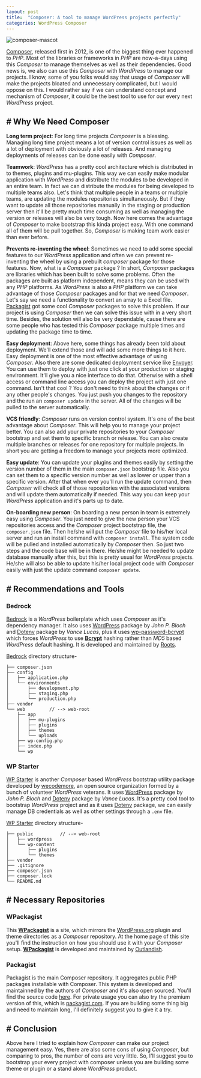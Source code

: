 ```yaml
---
layout: post
title:  "Composer: A tool to manage WordPress projects perfectly"
categories: WordPress Composer
---
```

![composer-mascot](https://getcomposer.org/img/logo-composer-transparent5.png?style=center-image)

[Composer](https://getcomposer.org/), released first in 2012, is one of the biggest thing ever happened to *PHP*. Most of the libraries or frameworks in *PHP* are now-a-days using this *Composer* to manage themselves as well as their dependencies. Good news is, we also can use this *Composer* with *WordPress* to manage our projects. I know, some of you folks would say that usage of *Composer* will make the projects bloated and unnecessary complicated, but I would oppose on this. I would rather say if we can understand concept and mechanism of *Composer*, it could be the best tool to use for our every next *WordPress* project.

## \# Why We Need Composer

**Long term project**: For long time projects *Composer* is a blessing. Managing long time project means a lot of version control issues as well as a lot of deployment with obviously a lot of releases. And managing deployments of releases can be done easily with *Composer*.

**Teamwork**: *WordPress* has a pretty cool architecture which is distributed in to themes, plugins and mu-plugins. This way we can easily make modular application with *WordPress* and distribute the modules to be developed in an entire team. In fact we can distribute the modules for being developed to multiple teams also. Let's think that multiple people in a teams or multiple teams, are updating the modules repositories simultaneously. But if they want to update all those repositories manually in the staging or production server then it'll be pretty much time consuming as well as managing the version or releases will also be very tough. Now here comes the advantage of *Composer* to make bootstrap this kinda project easy. With one command all of them will be pull together. So, *Composer* is making team work easier than ever before.

**Prevents re-inventing the wheel**: Sometimes we need to add some special features to our *WordPress* application and often we can prevent re-inventing the wheel by using a prebuilt *composer* package for those features. Now, what is a *Composer* package ? In short, *Composer* packages are libraries which has been built to solve some problems. Often the packages are built as platform independent, means they can be used with any *PHP* platforms. As *WordPress* is also a *PHP* platform we can take advantage of those *Composer* packages and for that we need *Composer*. Let's say we need a functionality to convert an array to a Excel file. [Packagist](http://packagist.org/) got some cool *Composer* packages to solve this problem. If our project is using *Composer* then we can solve this issue with in a very short time. Besides, the solution will also be very dependable, cause there are some people who has tested this *Composer* package multiple times and updating the package time to time.

**Easy deployment**: Above here, some things has already been told about deployment. We'll extend those and will add some more things to it here. Easy deployment is one of the most effective advantage of using *Composer*. Also there are some dedicated deployment service like [Envoyer](https://envoyer.io/). You can use them to deploy with just one click at your production or staging environment. It'll give you a nice interface to do that. Otherwise with a shell access or command line access you can deploy the project with just one command. Isn't that cool ? You don't need to think about the changes or if any other people's changes. You just push you changes to the repository and the run an `composer update` in the server. All of the changes will be pulled to the server automatically. 

**VCS friendly**: *Composer* runs on version control system. It's one of the best advantage about *Composer*. This will help you to manage your project better. You can also add your private repositories to your *Composer* bootstrap and set them to specific branch or release. You can also create multiple branches or releases for one repository for multiple projects. In short you are getting a freedom to manage your projects more optimized.

**Easy update**: You can update your plugins and themes easily by setting the version number of them in the main `composer.json` bootstrap file. Also you can set them to a specific version number as well as lower or upper than a specific version. After that when ever you'll run the update command, then *Composer* will check all of those repositories with the associated versions and will update them automatically if needed. This way you can keep your *WordPress* application and it's parts up to date.

**On-boarding new person**: On boarding a new person in team is extremely easy using *Composer*. You just need to give the new person your VCS repositories access and the *Composer* project bootstrap file, the `composer.json` file. Then he/she will put the *Composer* file to his/her local server and run an install command with `composer install`. The system code will be pulled and installed automatically by *Composer* then. So just two steps and the code base will be in there. He/she might be needed to update database manually after this, but this is pretty usual for *WordPress* projects. He/she will also be able to update his/her local project code with *Composer* easily with just the update command `composer update`.

## \# Recommendations and Tools

### **Bedrock**
[Bedrock](https://roots.io/bedrock/) is a *WordPress* boilerplate which uses *Composer* as it's dependency manager. It also uses [WordPress](https://github.com/johnpbloch/wordpress) package by *John P. Bloch* and [Dotenv](https://github.com/vlucas/phpdotenv) package by *Vance Lucas*, plus it uses [wp-password-bcrypt](https://github.com/roots/wp-password-bcrypt) which forces *WordPress* to use [**Bcrypt**](https://en.wikipedia.org/wiki/Bcrypt) hashing rather than *MD5* based *WordPress* default hashing. It is developed and maintained by [Roots](https://roots.io/).

[Bedrock](https://roots.io/bedrock/) directory structure-

```
├── composer.json
├── config
│   ├── application.php
│   └── environments
│       ├── development.php
│       ├── staging.php
│       └── production.php
├── vendor
└── web         // --> web-root
    ├── app
    │   ├── mu-plugins
    │   ├── plugins
    │   ├── themes
    │   └── uploads
    ├── wp-config.php
    ├── index.php
    └── wp
```


### **WP Starter**
[WP Starter](http://wecodemore.github.io/wpstarter/) is another *Composer* based *WordPress* bootstrap utility package developed by  [wecodemore](https://github.com/wecodemore), an open source organization formed by a bunch of volunteer *WordPress* veterans. It uses [WordPress](https://github.com/johnpbloch/wordpress) package by *John P. Bloch* and [Dotenv](https://github.com/vlucas/phpdotenv) package by *Vance Lucas*. It's a pretty cool tool to bootstrap *WordPress* project and as it uses [Dotenv](https://github.com/vlucas/phpdotenv) package, we can easily manage DB credentials as well as other settings through a `.env` file. 

[WP Starter](http://wecodemore.github.io/wpstarter/) directory structure-

```
├── public          // --> web-root
│   ├── wordpress
│   └── wp-content
│       ├── plugins
│       └── themes
├── vendor
├── .gitignore
├── composer.json
├── composer.lock
└── README.md
```

## \# Necessary Repositories

### **WPackagist**
This [**WPackagist**](https://wpackagist.org/) is a site, which mirrors the [WordPress.org](https://wordpress.org/) plugin and theme directories as a *Composer* repository. At the home page of this site you'll find the instruction on how you should use it with your *Composer* setup. [**WPackagist**](https://wpackagist.org/) is developed and maintained by [Outlandish](https://outlandish.com/).

### **Packagist**
Packagist is the main Composer repository. It aggregates public PHP packages installable with Composer. This system is developed and maintainned by the authors of *Composer* and it's also open sourced. You'll find the source code [here](https://github.com/composer/packagist). For private usage you can also try the premium version of this, which is [packagist.com](https://packagist.com/). If you are building some thing big and need to maintain long, I'll definitely suggest you to give it a try.

## \# Conclusion

Above here I tried to explain how *Composer* can make our project management easy. Yes, there are also some cons of using *Composer*, but comparing to pros, the number of cons are very little. So, I'll suggest you to bootstrap your every project with composer unless you are building some theme or plugin or a stand alone *WordPress* product.
